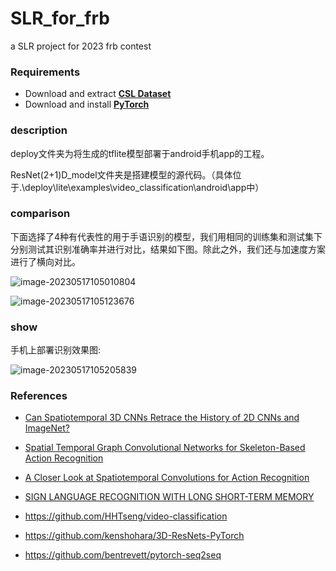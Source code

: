 # SLR_for_frb
a SLR project for 2023 frb contest 

### Requirements

- Download and extract **[CSL Dataset](http://home.ustc.edu.cn/~pjh/openresources/cslr-dataset-2015/index.html)**
- Download and install **[PyTorch](https://pytorch.org/)**

### description

deploy文件夹为将生成的tflite模型部署于android手机app的工程。

ResNet(2+1)D_model文件夹是搭建模型的源代码。（具体位于.\deploy\lite\examples\video_classification\android\app中）

### comparison

下面选择了4种有代表性的用于手语识别的模型，我们用相同的训练集和测试集下分别测试其识别准确率并进行对比，结果如下图。除此之外，我们还与加速度方案进行了横向对比。

![image-20230517105010804](https://charles2530.github.io/image/frb_compare_1.png)

![image-20230517105123676](https://charles2530.github.io/image/frb_compare_2.png)

### show

手机上部署识别效果图:

![image-20230517105205839](https://charles2530.github.io/image/frb_mobile.png)

### References

- [Can Spatiotemporal 3D CNNs Retrace the History of 2D CNNs and ImageNet?](https://arxiv.org/pdf/1711.09577.pdf)

- [Spatial Temporal Graph Convolutional Networks for Skeleton-Based Action Recognition](https://arxiv.org/pdf/1801.07455.pdf)
- [A Closer Look at Spatiotemporal Convolutions for Action Recognition](https://arxiv.org/abs/1711.11248)
- [SIGN LANGUAGE RECOGNITION WITH LONG SHORT-TERM MEMORY](https://ieeexplore.ieee.org/stamp/stamp.jsp?arnumber=7532884)
- https://github.com/HHTseng/video-classification
- https://github.com/kenshohara/3D-ResNets-PyTorch

- https://github.com/bentrevett/pytorch-seq2seq

